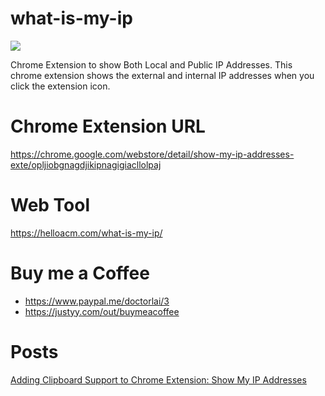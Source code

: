 # what-is-my-ip
![](https://helloacm.com/static/what-is-my-ip.jpg)

Chrome Extension to show Both Local and Public IP Addresses. This chrome extension shows the external and internal IP addresses when you click the extension icon. 

# Chrome Extension URL
https://chrome.google.com/webstore/detail/show-my-ip-addresses-exte/opljiobgnagdjikipnagigiacllolpaj

# Web Tool
https://helloacm.com/what-is-my-ip/

# Buy me a Coffee
- https://www.paypal.me/doctorlai/3
- https://justyy.com/out/buymeacoffee

# Posts
[Adding Clipboard Support to Chrome Extension: Show My IP Addresses](https://helloacm.com/adding-clipboard-support-to-chrome-extension-show-my-ip-addresses-external-and-local/)

